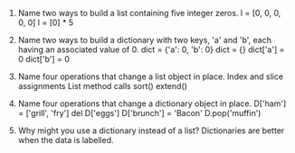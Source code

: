 1.  Name two ways to build a list containing five integer zeros.
    l = [0, 0, 0, 0, 0]
    l = [0] * 5

2.  Name two ways to build a dictionary with two keys, 'a' and 'b', each having an associated value of 0.
    dict = {'a': 0, 'b': 0}
    dict = {}
    dict['a'] = 0
    dict['b'] = 0

3.  Name four operations that change a list object in place.
    Index and slice assignments
    List method calls
    sort()
    extend()

4.  Name four operations that change a dictionary object in place.
    D['ham'] = ['grill', 'fry']
    del D['eggs']
    D['brunch'] = 'Bacon'
    D.pop('muffin')

5.  Why might you use a dictionary instead of a list?
    Dictionaries are better when the data is labelled.